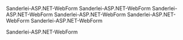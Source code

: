 
Sanderlei-ASP.NET-WebForm
Sanderlei-ASP.NET-WebForm
Sanderlei-ASP.NET-WebForm
Sanderlei-ASP.NET-WebForm
Sanderlei-ASP.NET-WebForm
Sanderlei-ASP.NET-WebForm



Sanderlei-ASP.NET-WebForm
